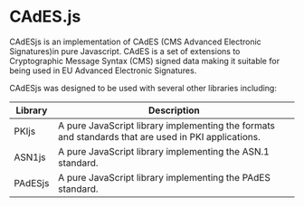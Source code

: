 # CAdES.js

CAdESjs is an implementation of CAdES (CMS Advanced Electronic Signatures)in pure Javascript. CAdES is a set of extensions to Cryptographic Message Syntax (CMS) signed data making it suitable for being used in EU Advanced Electronic Signatures.

CAdESjs was designed to be used with several other libraries including:

| Library | Description                                                                                         |
|---------|-----------------------------------------------------------------------------------------------------|
| PKIjs   | A pure JavaScript library implementing the formats and standards that are used in PKI applications. |
| ASN1js  | A pure JavaScript library implementing the ASN.1 standard.                                          |
| PAdESjs | A pure JavaScript library implementing the PAdES standard.                                          |
